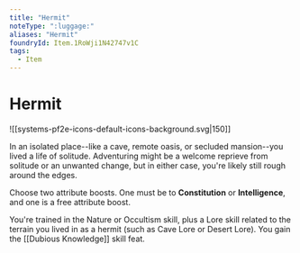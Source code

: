 ```yaml
---
title: "Hermit"
noteType: ":luggage:"
aliases: "Hermit"
foundryId: Item.1RoWji1N42747v1C
tags:
  - Item
---
```


# Hermit
![[systems-pf2e-icons-default-icons-background.svg|150]]

In an isolated place--like a cave, remote oasis, or secluded mansion--you lived a life of solitude. Adventuring might be a welcome reprieve from solitude or an unwanted change, but in either case, you're likely still rough around the edges.

Choose two attribute boosts. One must be to **Constitution** or **Intelligence**, and one is a free attribute boost.

You're trained in the Nature or Occultism skill, plus a Lore skill related to the terrain you lived in as a hermit (such as Cave Lore or Desert Lore). You gain the [[Dubious Knowledge]] skill feat.
